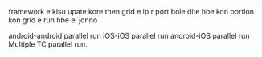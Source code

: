 framework e kisu upate kore then grid e ip r port bole dite hbe
kon portion kon grid e run hbe ei jonno

android-android parallel run
iOS-iOS parallel run
android-iOS parallel run
Multiple TC parallel run.
